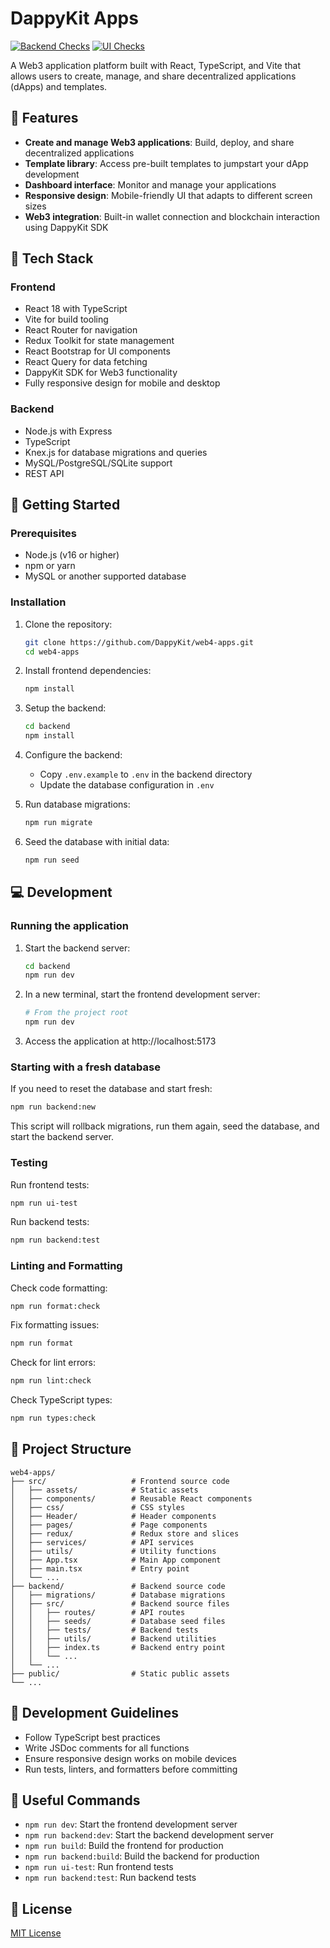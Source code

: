 # DappyKit Apps

[![Backend Checks](https://github.com/DappyKit/web4-apps/actions/workflows/backend-checks.yml/badge.svg)](https://github.com/DappyKit/web4-apps/actions/workflows/backend-checks.yml)
[![UI Checks](https://github.com/DappyKit/web4-apps/actions/workflows/ui-checks.yml/badge.svg)](https://github.com/DappyKit/web4-apps/actions/workflows/ui-checks.yml)

A Web3 application platform built with React, TypeScript, and Vite that allows users to create, manage, and share decentralized applications (dApps) and templates.

## 📱 Features

- **Create and manage Web3 applications**: Build, deploy, and share decentralized applications
- **Template library**: Access pre-built templates to jumpstart your dApp development
- **Dashboard interface**: Monitor and manage your applications
- **Responsive design**: Mobile-friendly UI that adapts to different screen sizes
- **Web3 integration**: Built-in wallet connection and blockchain interaction using DappyKit SDK

## 🔧 Tech Stack

### Frontend

- React 18 with TypeScript
- Vite for build tooling
- React Router for navigation
- Redux Toolkit for state management
- React Bootstrap for UI components
- React Query for data fetching
- DappyKit SDK for Web3 functionality
- Fully responsive design for mobile and desktop

### Backend

- Node.js with Express
- TypeScript
- Knex.js for database migrations and queries
- MySQL/PostgreSQL/SQLite support
- REST API

## 🚀 Getting Started

### Prerequisites

- Node.js (v16 or higher)
- npm or yarn
- MySQL or another supported database

### Installation

1. Clone the repository:

   ```sh
   git clone https://github.com/DappyKit/web4-apps.git
   cd web4-apps
   ```

2. Install frontend dependencies:

   ```sh
   npm install
   ```

3. Setup the backend:

   ```sh
   cd backend
   npm install
   ```

4. Configure the backend:

   - Copy `.env.example` to `.env` in the backend directory
   - Update the database configuration in `.env`

5. Run database migrations:

   ```sh
   npm run migrate
   ```

6. Seed the database with initial data:
   ```sh
   npm run seed
   ```

## 💻 Development

### Running the application

1. Start the backend server:

   ```sh
   cd backend
   npm run dev
   ```

2. In a new terminal, start the frontend development server:

   ```sh
   # From the project root
   npm run dev
   ```

3. Access the application at http://localhost:5173

### Starting with a fresh database

If you need to reset the database and start fresh:

```sh
npm run backend:new
```

This script will rollback migrations, run them again, seed the database, and start the backend server.

### Testing

Run frontend tests:

```sh
npm run ui-test
```

Run backend tests:

```sh
npm run backend:test
```

### Linting and Formatting

Check code formatting:

```sh
npm run format:check
```

Fix formatting issues:

```sh
npm run format
```

Check for lint errors:

```sh
npm run lint:check
```

Check TypeScript types:

```sh
npm run types:check
```

## 📁 Project Structure

```
web4-apps/
├── src/                   # Frontend source code
│   ├── assets/            # Static assets
│   ├── components/        # Reusable React components
│   ├── css/               # CSS styles
│   ├── Header/            # Header components
│   ├── pages/             # Page components
│   ├── redux/             # Redux store and slices
│   ├── services/          # API services
│   ├── utils/             # Utility functions
│   ├── App.tsx            # Main App component
│   ├── main.tsx           # Entry point
│   └── ...
├── backend/               # Backend source code
│   ├── migrations/        # Database migrations
│   ├── src/               # Backend source files
│   │   ├── routes/        # API routes
│   │   ├── seeds/         # Database seed files
│   │   ├── tests/         # Backend tests
│   │   ├── utils/         # Backend utilities
│   │   ├── index.ts       # Backend entry point
│   │   └── ...
│   └── ...
├── public/                # Static public assets
└── ...
```

## 📝 Development Guidelines

- Follow TypeScript best practices
- Write JSDoc comments for all functions
- Ensure responsive design works on mobile devices
- Run tests, linters, and formatters before committing

## 🔗 Useful Commands

- `npm run dev`: Start the frontend development server
- `npm run backend:dev`: Start the backend development server
- `npm run build`: Build the frontend for production
- `npm run backend:build`: Build the backend for production
- `npm run ui-test`: Run frontend tests
- `npm run backend:test`: Run backend tests

## 📄 License

[MIT License](LICENSE)
